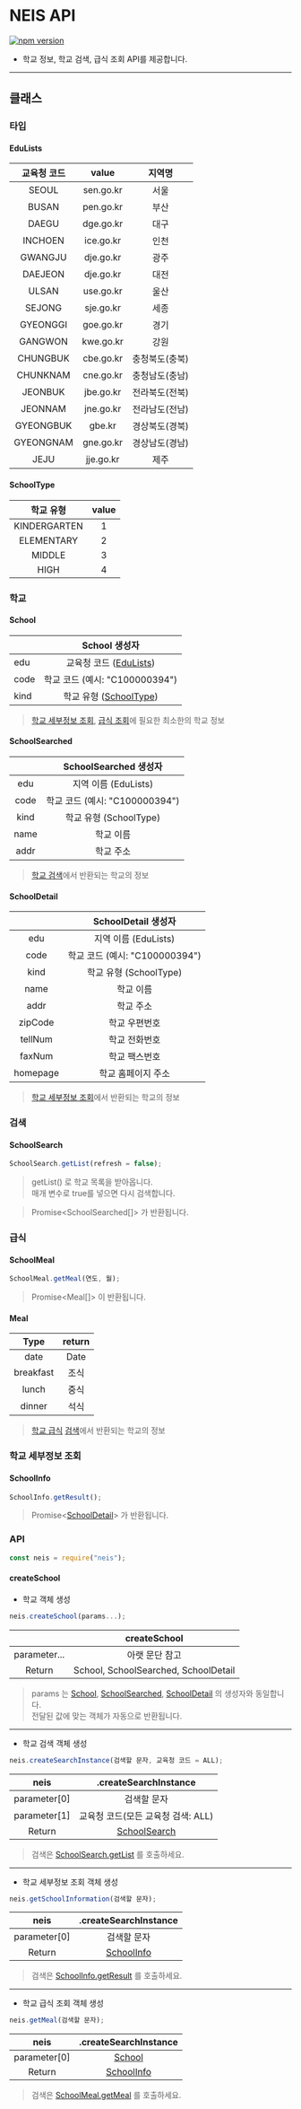 # NEIS API

[![npm version](https://badgen.net/npm/v/neis)](https://www.npmjs.com/package/neis)

* 학교 정보, 학교 검색, 급식 조회 API를 제공합니다.


---
## 클래스

### 타입

#### EduLists

| 교육청 코드 |   value   |     지역명     |
|:-----------:|:---------:|:--------------:|
|    SEOUL    | sen.go.kr |      서울      |
|    BUSAN    | pen.go.kr |      부산      |
|    DAEGU    | dge.go.kr |      대구      |
|   INCHOEN   | ice.go.kr |      인천      |
|   GWANGJU   | dje.go.kr |      광주      |
|   DAEJEON   | dje.go.kr |      대전      |
|    ULSAN    | use.go.kr |      울산      |
|    SEJONG   | sje.go.kr |      세종      |
|   GYEONGGI  | goe.go.kr |      경기      |
|   GANGWON   | kwe.go.kr |      강원      |
|   CHUNGBUK  | cbe.go.kr | 충청북도(충북) |
|   CHUNKNAM  | cne.go.kr | 충청남도(충남) |
|   JEONBUK   | jbe.go.kr | 전라북도(전북) |
|   JEONNAM   | jne.go.kr | 전라남도(전남) |
|  GYEONGBUK  |   gbe.kr  | 경상북도(경북) |
|  GYEONGNAM  | gne.go.kr | 경상남도(경남) |
|     JEJU    | jje.go.kr |      제주      |

#### SchoolType

|   학교 유형  | value |
|:------------:|:-----:|
| KINDERGARTEN |   1   |
|  ELEMENTARY  |   2   |
|    MIDDLE    |   3   |
|     HIGH     |   4   |


### 학교

#### School
|      |          School 생성자         |
|------|:------------------------------:|
| edu  |      교육청 코드 ([EduLists](#edulists))      |
| code | 학교 코드 (예시: "C100000394") |
| kind |     학교 유형 ([SchoolType](#schooltype))     |
> [학교 세부정보 조회](#schoolinfo), [급식 조회](#schoolmeal)에 필요한 최소한의 학교 정보

#### SchoolSearched
|      |      SchoolSearched 생성자     |
|:----:|:------------------------------:|
|  edu |      지역 이름 (EduLists)      |
| code | 학교 코드 (예시: "C100000394") |
| kind |     학교 유형 (SchoolType)     |
| name |            학교 이름           |
| addr |            학교 주소           |
> [학교 검색](#schoolsearch)에서 반환되는 학교의 정보

#### SchoolDetail
|           |      SchoolDetail 생성자     |
|:---------:|:------------------------------:|
|    edu    |      지역 이름 (EduLists)      |
|    code   | 학교 코드 (예시: "C100000394") |
|    kind   |     학교 유형 (SchoolType)     |
|    name   |            학교 이름           |
|    addr   |            학교 주소           |
|  zipCode  |          학교 우편번호         |
|  tellNum  |          학교 전화번호         |
|   faxNum  |          학교 팩스번호         |
|  homepage |       학교 홈페이지 주소       |
> [학교 세부정보 조회](#schoolinfo)에서 반환되는 학교의 정보

### 검색

#### SchoolSearch
```js
SchoolSearch.getList(refresh = false);
```

> getList() 로 학교 목록을 받아옵니다.<br>
> 매개 변수로 true를 넣으면 다시 검색합니다.

> Promise<SchoolSearched[]> 가 반환됩니다.

### 급식

#### SchoolMeal
```js
SchoolMeal.getMeal(연도, 월);
```

> Promise<Meal[]> 이 반환됩니다.

#### Meal
|    Type   | return |
|:---------:|:------:|
|    date   |  Date  |
| breakfast |  조식  |
|   lunch   |  중식  |
|   dinner  |  석식  |
> [학교 급식](#schoolmeal) [검색](#schoolinfo)에서 반환되는 학교의 정보

### 학교 세부정보 조회

#### SchoolInfo
```js
SchoolInfo.getResult();
```

> Promise<[SchoolDetail](#schooldetail)> 가 반환됩니다.

### API
```js
const neis = require("neis");
```

#### createSchool
* 학교 객체 생성
```js
neis.createSchool(params...);
```

|           |             createSchool             |
|:---------:|:------------------------------------:|
| parameter... |            아랫 문단 참고             |
|   Return  | School, SchoolSearched, SchoolDetail |

> params 는 [School](#school), [SchoolSearched](#schoolsearched), [SchoolDetail](#schooldetail) 의 생성자와 동일합니다.<br>
> 전달된 값에 맞는 객체가 자동으로 반환됩니다.

---
* 학교 검색 객체 생성
```js
neis.createSearchInstance(검색할 문자, 교육청 코드 = ALL);
```

|     neis     |        .createSearchInstance        |
|:------------:|:-----------------------------------:|
| parameter[0] |             검색할 문자               |
| parameter[1] | 교육청 코드(모든 교육청 검색: ALL)     |
|    Return    |    [SchoolSearch](#schoolsearch)    |

> 검색은 [SchoolSearch.getList](#schoolsearch) 를 호출하세요.


---
* 학교 세부정보 조회 객체 생성
```js
neis.getSchoolInformation(검색할 문자);
```

|     neis     |        .createSearchInstance        |
|:------------:|:-----------------------------------:|
| parameter[0] |             검색할 문자              |
|    Return    |    [SchoolInfo](#SchoolInfo)        |

> 검색은 [SchoolInfo.getResult](#schoolinfo) 를 호출하세요.


---
* 학교 급식 조회 객체 생성
```js
neis.getMeal(검색할 문자);
```

|     neis     |        .createSearchInstance       |
|:------------:|:----------------------------------:|
| parameter[0] |             [School](#school)      |
|    Return    |    [SchoolInfo](#schoolinfo)       |

> 검색은 [SchoolMeal.getMeal](#schoolmeal) 를 호출하세요.